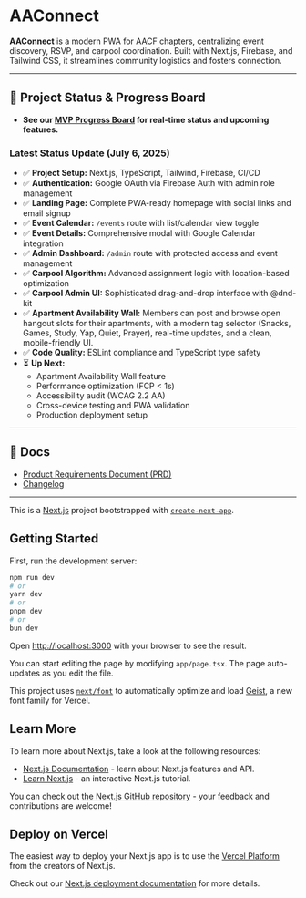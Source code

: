 # AAConnect

**AAConnect** is a modern PWA for AACF chapters, centralizing event discovery, RSVP, and carpool coordination. Built with Next.js, Firebase, and Tailwind CSS, it streamlines community logistics and fosters connection.

---

## 🚦 Project Status & Progress Board

- **See our [MVP Progress Board](https://github.com/users/calebjyang/projects/1/views/7) for real-time status and upcoming features.**

### Latest Status Update (July 6, 2025)

- ✅ **Project Setup:** Next.js, TypeScript, Tailwind, Firebase, CI/CD
- ✅ **Authentication:** Google OAuth via Firebase Auth with admin role management
- ✅ **Landing Page:** Complete PWA-ready homepage with social links and email signup
- ✅ **Event Calendar:** `/events` route with list/calendar view toggle
- ✅ **Event Details:** Comprehensive modal with Google Calendar integration
- ✅ **Admin Dashboard:** `/admin` route with protected access and event management
- ✅ **Carpool Algorithm:** Advanced assignment logic with location-based optimization
- ✅ **Carpool Admin UI:** Sophisticated drag-and-drop interface with @dnd-kit
- ✅ **Apartment Availability Wall:** Members can post and browse open hangout slots for their apartments, with a modern tag selector (Snacks, Games, Study, Yap, Quiet, Prayer), real-time updates, and a clean, mobile-friendly UI.
- ✅ **Code Quality:** ESLint compliance and TypeScript type safety
- ⏳ **Up Next:**
  - Apartment Availability Wall feature
  - Performance optimization (FCP < 1s)
  - Accessibility audit (WCAG 2.2 AA)
  - Cross-device testing and PWA validation
  - Production deployment setup

---

## 📘 Docs

- [Product Requirements Document (PRD)](docs/docs_PRD.md)
- [Changelog](docs/Changelog.md)

---

This is a [Next.js](https://nextjs.org) project bootstrapped with [`create-next-app`](https://nextjs.org/docs/app/api-reference/cli/create-next-app).

## Getting Started

First, run the development server:

```bash
npm run dev
# or
yarn dev
# or
pnpm dev
# or
bun dev
```

Open [http://localhost:3000](http://localhost:3000) with your browser to see the result.

You can start editing the page by modifying `app/page.tsx`. The page auto-updates as you edit the file.

This project uses [`next/font`](https://nextjs.org/docs/app/building-your-application/optimizing/fonts) to automatically optimize and load [Geist](https://vercel.com/font), a new font family for Vercel.

## Learn More

To learn more about Next.js, take a look at the following resources:

- [Next.js Documentation](https://nextjs.org/docs) - learn about Next.js features and API.
- [Learn Next.js](https://nextjs.org/learn) - an interactive Next.js tutorial.

You can check out [the Next.js GitHub repository](https://github.com/vercel/next.js) - your feedback and contributions are welcome!

## Deploy on Vercel

The easiest way to deploy your Next.js app is to use the [Vercel Platform](https://vercel.com/new?utm_medium=default-template&filter=next.js&utm_source=create-next-app&utm_campaign=create-next-app-readme) from the creators of Next.js.

Check out our [Next.js deployment documentation](https://nextjs.org/docs/app/building-your-application/deploying) for more details.

